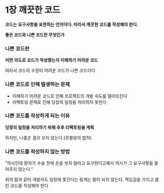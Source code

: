 # 1장 깨끗한 코드

**코드는 요구사항을 표현하는 언어이다. 따라서 깨끗한 코드를 작성해야 한다.**

**좋은 코드와 나쁜 코드란 무엇인가**

### 나쁜 코드란

**어떤 의도로 코드가 작성했는지 이해하기 어려운 코드**

따라서 코드의 수정이 어려운 코드가 나쁜 코드이다

### 나쁜 코드로 인해 발생하는 문제

- 이해하기 어려운 코드로 인해 프로젝트의 개발 속도를 떨어뜨린다
- 리팩토링 문제로 인해 당장의 일정을 처리하지 못한다

### 나쁜 코드를 작성하게 되는 이유

**당장의 일정을 처리하기 위해 추후 리팩토링을 계획**

하지만, 나중은 결코 오지 않는다.(르블랑의 법칙)

### 나쁜 코드를 작성하지 않는 방법

“의사인데 환자가 수술 전에 손을 씻지 말라고 요구한다고해서 의사가 그 요구사항을 들어주지 않는다.”

위의 말과 같이 개발자도 일정에 쫒긴다는 핑계는 말이 되지 않는다. 책임감을 가지고 클린 코드를 작성해야 한다
